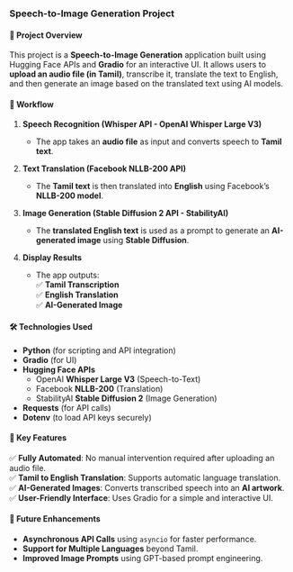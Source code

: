 ### **Speech-to-Image Generation Project**  

#### **📌 Project Overview**  
This project is a **Speech-to-Image Generation** application built using Hugging Face APIs and **Gradio** for an interactive UI. It allows users to **upload an audio file (in Tamil)**, transcribe it, translate the text to English, and then generate an image based on the translated text using AI models.  

#### **🚀 Workflow**  
1. **Speech Recognition (Whisper API - OpenAI Whisper Large V3)**  
   - The app takes an **audio file** as input and converts speech to **Tamil text**.  

2. **Text Translation (Facebook NLLB-200 API)**  
   - The **Tamil text** is then translated into **English** using Facebook’s **NLLB-200 model**.  

3. **Image Generation (Stable Diffusion 2 API - StabilityAI)**  
   - The **translated English text** is used as a prompt to generate an **AI-generated image** using **Stable Diffusion**.  

4. **Display Results**  
   - The app outputs:  
     ✅ **Tamil Transcription**  
     ✅ **English Translation**  
     ✅ **AI-Generated Image**  

#### **🛠 Technologies Used**  
- **Python** (for scripting and API integration)  
- **Gradio** (for UI)  
- **Hugging Face APIs**  
  - OpenAI **Whisper Large V3** (Speech-to-Text)  
  - Facebook **NLLB-200** (Translation)  
  - StabilityAI **Stable Diffusion 2** (Image Generation)  
- **Requests** (for API calls)  
- **Dotenv** (to load API keys securely)  

#### **🔗 Key Features**  
✅ **Fully Automated**: No manual intervention required after uploading an audio file.  
✅ **Tamil to English Translation**: Supports automatic language translation.  
✅ **AI-Generated Images**: Converts transcribed speech into an **AI artwork**.  
✅ **User-Friendly Interface**: Uses Gradio for a simple and interactive UI.  

#### **🔮 Future Enhancements**  
- **Asynchronous API Calls** using `asyncio` for faster performance.  
- **Support for Multiple Languages** beyond Tamil.  
- **Improved Image Prompts** using GPT-based prompt engineering.  
